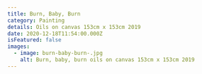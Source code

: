 ```yaml
---
title: Burn, Baby, Burn
category: Painting
details: Oils on canvas 153cm x 153cm 2019
date: 2020-12-18T11:54:00.000Z
isFeatured: false
images:
  - image: burn-baby-burn-.jpg
    alt: Burn, baby, burn oils on canvas 153cm x 153cm 2019
---
```


